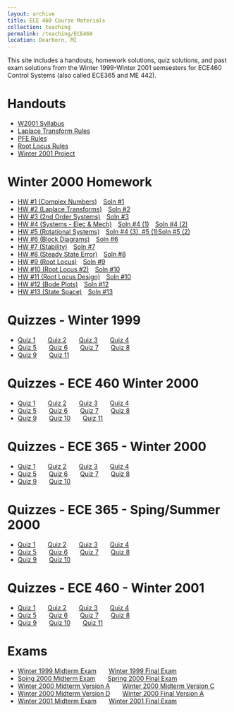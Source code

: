 ```yaml
---
layout: archive
title: ECE 460 Course Materials
collection: teaching
permalink: /teaching/ECE460
location: Dearborn, MI
---
```


This site includes a handouts, homework solutions, quiz solutions, and past exam solutions from the Winter 1999-Winter 2001 semsesters  for ECE460 Control Systems (also called ECE365 and ME 442).


Handouts
======
* [W2001 Syllabus](./ECE460/w2001.pdf) 
* [Laplace Transform Rules](./ECE460/LaplaceTransform.pdf)  
* [PFE Rules](./ECE460/pfexpn.pdf)  
* [Root Locus Rules](./ECE460/RootLocusRules.pdf) 
* [Winter 2001 Project](./ECE460/ProjectW01.pdf)  


Winter 2000 Homework
======
* [HW #1 (Complex Numbers)](./ECE460/W00hq1.pdf)&emsp;[Soln #1](./ECE460/W00hs1.pdf) 
* [HW #2 (Laplace Transforms)](./ECE460/W00hq2.pdf)&emsp;[Soln #2](./ECE460/W00hs2.pdf) 
* [HW #3 (2nd Order Systems)](./ECE460/W00hq3.pdf)&emsp;[Soln #3](./ECE460/W00hs3.pdf) 
* [HW #4 (Systems - Elec & Mech)](./ECE460/W00hq4.pdf)&emsp;[Soln #4 (1)](./ECE460/W00hs4_1.pdf)&emsp;[Soln #4 (2)](./ECE460/W00hs4_2.pdf)
* [HW #5 (Rotational Systems)](./ECE460/W00hq5.pdf)&emsp;[Soln #4 (3), #5 (1)](./ECE460/W00hs4_3.pdf)[Soln #5 (2)](./ECE460/W00hs5.pdf) 
* [HW #6 (Block Diagrams)](./ECE460/W00hq6.pdf)&emsp;[Soln #6](./ECE460/W00hs6.pdf) 
* [HW #7 (Stability)](./ECE460/W00hq7.pdf)&emsp;[Soln #7](./ECE460/W00hs7.pdf) 
* [HW #8 (Steady State Error)](./ECE460/W00hq8.pdf)&emsp;[Soln #8](./ECE460/W00hs8.pdf) 
* [HW #9 (Root Locus)](./ECE460/W00hq9.pdf)&emsp;[Soln #9](./ECE460/W00hs9.pdf) 
* [HW #10 (Root Locus #2)](./ECE460/W00hq10.pdf)&emsp;[Soln #10](./ECE460/W00hs10.pdf) 
* [HW #11 (Root Locus Design)](./ECE460/W00hq11.pdf)&emsp;[Soln #10](./ECE460/W00hs10.pdf) 
* [HW #12 (Bode Plots)](./ECE460/W00hq12.pdf)&emsp;[Soln #12](./ECE460/W00hs12.pdf) 
* [HW #13 (State Space)](./ECE460/W00hq13.pdf)&emsp;[Soln #13](./ECE460/W00hq13.pdf) 


Quizzes - Winter 1999
======
* [Quiz 1](./ECE460/W99Quiz1.pdf)&emsp;&emsp;[Quiz 2](./ECE460/W99Quiz2.pdf)&emsp;&emsp;[Quiz 3](./ECE460/W99Quiz3.pdf)&emsp;&emsp;[Quiz 4](./ECE460/W99Quiz4.pdf)  
* [Quiz 5](./ECE460/W99Quiz5.pdf)&emsp;&emsp;[Quiz 6](./ECE460/W99Quiz6.pdf)&emsp;&emsp;[Quiz 7](./ECE460/W99Quiz7.pdf)&emsp;&emsp;[Quiz 8](./ECE460/W99Quiz8.pdf)  
* [Quiz 9](./ECE460/W99Quiz9.pdf)&emsp;&emsp;[Quiz 11](./ECE460/W99Quiz11.pdf) 

Quizzes - ECE 460 Winter 2000
======
* [Quiz 1](./ECE460/W00460Quiz1.pdf)&emsp;&emsp;[Quiz 2](./ECE460/W00460Quiz2.pdf)&emsp;&emsp;[Quiz 3](./ECE460/W00460Quiz3.pdf)&emsp;&emsp;[Quiz 4](./ECE460/W00460Quiz4.pdf) 
* [Quiz 5](./ECE460/W00460Quiz5.pdf)&emsp;&emsp;[Quiz 6](./ECE460/W00460Quiz6.pdf)&emsp;&emsp;[Quiz 7](./ECE460/W00460Quiz7.pdf)&emsp;&emsp;[Quiz 8](./ECE460/W00460Quiz8.pdf) 
* [Quiz 9](./ECE460/W00460Quiz9.pdf)&emsp;&emsp;[Quiz 10](./ECE460/W00460Quiz10.pdf)&emsp;&emsp;[Quiz 11](./ECE460/W00460Quiz11.pdf) 

Quizzes - ECE 365 - Winter 2000
======
* [Quiz 1](./ECE460/W00365q1.pdf)&emsp;&emsp;[Quiz 2](./ECE460/W00365q2.pdf)&emsp;&emsp;[Quiz 3](./ECE460/W00365q3.pdf)&emsp;&emsp;[Quiz 4](./ECE460/W00365q4.pdf)
* [Quiz 5](./ECE460/W00365q5.pdf)&emsp;&emsp;[Quiz 6](./ECE460/W00365q6.pdf)&emsp;&emsp;[Quiz 7](./ECE460/W00365q7.pdf)&emsp;&emsp;[Quiz 8](./ECE460/W00365q8.pdf)
* [Quiz 9](./ECE460/W00365q9.pdf)&emsp;&emsp;[Quiz 10](./ECE460/W00365q10.pdf) 


Quizzes - ECE 365 - Sping/Summer 2000
======
* [Quiz 1](./ECE460/S00365q1.pdf)&emsp;&emsp;[Quiz 2](./ECE460/S00365q2.pdf)&emsp;&emsp;[Quiz 3](./ECE460/S00365q3.pdf)&emsp;&emsp;[Quiz 4](./ECE460/S00365q4.pdf)
* [Quiz 5](./ECE460/S00365q5.pdf)&emsp;&emsp;[Quiz 6](./ECE460/S00365q6.pdf)&emsp;&emsp;[Quiz 7](./ECE460/S00365q7.pdf)&emsp;&emsp;[Quiz 8](./ECE460/S00365q8.pdf)
* [Quiz 9](./ECE460/S00365q9.pdf)&emsp;&emsp;[Quiz 10](./ECE460/S00365q10.pdf)

Quizzes - ECE 460 - Winter 2001
======
* [Quiz 1](./ECE460/W01Quiz1.pdf)&emsp;&emsp;[Quiz 2](./ECE460/W01Quiz2.pdf)&emsp;&emsp;[Quiz 3](./ECE460/W01Quiz3.pdf)&emsp;&emsp;[Quiz 4](./ECE460/W01Quiz4.pdf)
* [Quiz 5](./ECE460/W01Quiz5.pdf)&emsp;&emsp;[Quiz 6](./ECE460/W01Quiz6.pdf)&emsp;&emsp;[Quiz 7](./ECE460/W01Quiz7.pdf)&emsp;&emsp;[Quiz 8](./ECE460/W01Quiz8.pdf)
* [Quiz 9](./ECE460/W01Quiz9.pdf)&emsp;&emsp;[Quiz 10](./ECE460/W05Quiz10.pdf)&emsp;&emsp;[Quiz 11](./ECE460/W05Quiz11.pdf)   

Exams
======
* [Winter 1999 Midterm Exam](./ECE460/W99MidtermExam.pdf)&emsp;&emsp;[Winter 1999 Final Exam](./ECE460/W99FinalExamW99.pdf) 
* [Sping 2000 Midterm Exam](./ECE460/SS00Midterm.pdf)&emsp;&emsp;[Spring 2000 Final Exam](./ECE460/SS00Final.pdf) 
* [Winter 2000 Midterm Version A](./ECE460/W00mida.pdf)&emsp;&emsp;[Winter 2000 Midterm Version C](./ECE460/W00midc.pdf)
* [Winter 2000 Midterm Version D](./ECE460/W00midd.pdf)&emsp;&emsp;[Winter 2000 Final Version A](./ECE460/W00Final.pdf)  
* [Winter 2001 Midterm Exam](./ECE460/W01Midterm.pdf)&emsp;&emsp;[Winter 2001 Final Exam](./ECE460/W01Final.pdf)  

